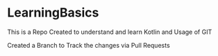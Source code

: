 # LearningBasics
This is a Repo Created to understand and learn Kotlin and Usage of GIT

Created a Branch to Track the changes via Pull Requests

